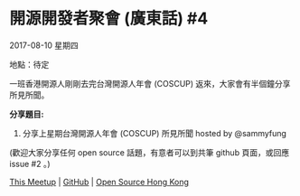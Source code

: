 # 開源開發者聚會 (廣東話) #4

2017-08-10 星期四 

地點：待定

一班香港開源人剛剛去完台灣開源人年會 (COSCUP) 返來，大家會有半個鐘分享所見所聞。

**分享題目:**

1. 分享上星期台灣開源人年會 (COSCUP) 所見所聞 hosted by @sammyfung

(歡迎大家分享任何 open source 話題，有意者可以到共筆 github 頁面，或回應 issue #2 。)

[This Meetup](http://devmeetup.opensource.hk) | [GitHub](https://github.com/opensourcehk/devmeetup/tree/master/2017/08/README.md) | [Open Source Hong Kong](https://opensource.hk)
